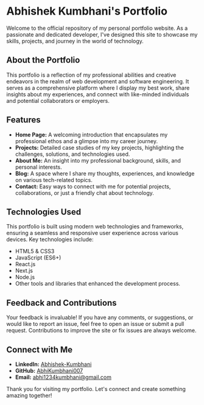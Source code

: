 # Abhishek Kumbhani's Portfolio

Welcome to the official repository of my personal portfolio website. As a passionate and dedicated developer, I've designed this site to showcase my skills, projects, and journey in the world of technology.

## About the Portfolio

This portfolio is a reflection of my professional abilities and creative endeavors in the realm of web development and software engineering. It serves as a comprehensive platform where I display my best work, share insights about my experiences, and connect with like-minded individuals and potential collaborators or employers.

## Features

- **Home Page:** A welcoming introduction that encapsulates my professional ethos and a glimpse into my career journey.
- **Projects:** Detailed case studies of my key projects, highlighting the challenges, solutions, and technologies used.
- **About Me:** An insight into my professional background, skills, and personal interests.
- **Blog:** A space where I share my thoughts, experiences, and knowledge on various tech-related topics.
- **Contact:** Easy ways to connect with me for potential projects, collaborations, or just a friendly chat about technology.

## Technologies Used

This portfolio is built using modern web technologies and frameworks, ensuring a seamless and responsive user experience across various devices. Key technologies include:

- HTML5 & CSS3
- JavaScript (ES6+)
- React.js
- Next.js
- Node.js
- Other tools and libraries that enhanced the development process.

## Feedback and Contributions

Your feedback is invaluable! If you have any comments, or suggestions, or would like to report an issue, feel free to open an issue or submit a pull request. Contributions to improve the site or fix issues are always welcome.

## Connect with Me

- **LinkedIn:** [Abhishek-Kumbhani](https://www.linkedin.com/in/abhishek-kumbhani/)
- **GitHub:** [AbhiKumbhani007](https://github.com/AbhiKumbhani007)
- **Email:** [abhi1234kumbhani@gmail.com](mailto:abhi1234kumbhani@gmail.com)

Thank you for visiting my portfolio. Let's connect and create something amazing together!
